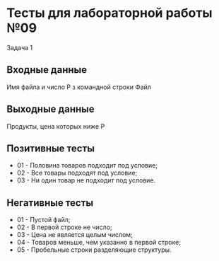 # Тесты для лабораторной работы №09
Задача 1

## Входные данные
Имя файла и число P з командной строки
Файл

## Выходные данные
Продукты, цена которых ниже P

## Позитивные тесты
 - 01 - Половина товаров подходит под условие;
 - 02 - Все товары подходят под условие;
 - 03 - Ни один товар не подходит под условие.
## Негативные тесты
 - 01 - Пустой файл;
 - 02 - В первой строке не число;
 - 03 - Цена не является целым числом;
 - 04 - Товаров меньше, чем указанно в первой строке;
 - 05 - Пробельные строки разделяющие структуры.